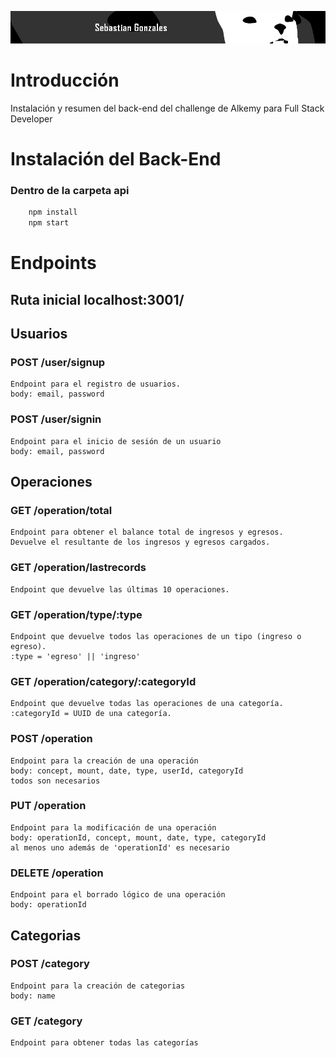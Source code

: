 ![banner](../media/LargeBanner.jpg)

# Introducción

Instalación y resumen del back-end del challenge de Alkemy para Full Stack Developer

# Instalación del Back-End

### Dentro de la carpeta api
```bash
    npm install
    npm start
```

# Endpoints

## Ruta inicial localhost:3001/

## Usuarios

### POST /user/signup

    Endpoint para el registro de usuarios.
    body: email, password

### POST /user/signin

    Endpoint para el inicio de sesión de un usuario
    body: email, password

## Operaciones

### GET /operation/total

    Endpoint para obtener el balance total de ingresos y egresos.
    Devuelve el resultante de los ingresos y egresos cargados.

### GET /operation/lastrecords

    Endpoint que devuelve las últimas 10 operaciones.

### GET /operation/type/:type

    Endpoint que devuelve todos las operaciones de un tipo (ingreso o egreso).
    :type = 'egreso' || 'ingreso'

### GET /operation/category/:categoryId

    Endpoint que devuelve todas las operaciones de una categoría.
    :categoryId = UUID de una categoría.

### POST /operation

    Endpoint para la creación de una operación
    body: concept, mount, date, type, userId, categoryId
    todos son necesarios

### PUT /operation

    Endpoint para la modificación de una operación
    body: operationId, concept, mount, date, type, categoryId
    al menos uno además de 'operationId' es necesario

### DELETE /operation

    Endpoint para el borrado lógico de una operación
    body: operationId

## Categorias

### POST /category

    Endpoint para la creación de categorias
    body: name

### GET /category

    Endpoint para obtener todas las categorías